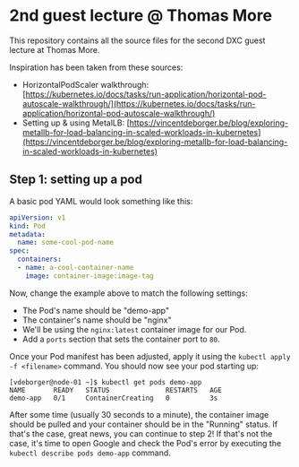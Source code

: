 # 2nd guest lecture @ Thomas More

This repository contains all the source files for the second DXC guest lecture at Thomas More.

Inspiration has been taken from these sources:
- HorizontalPodScaler walkthrough: [https://kubernetes.io/docs/tasks/run-application/horizontal-pod-autoscale-walkthrough/](https://kubernetes.io/docs/tasks/run-application/horizontal-pod-autoscale-walkthrough/)
- Setting up & using MetalLB: [https://vincentdeborger.be/blog/exploring-metallb-for-load-balancing-in-scaled-workloads-in-kubernetes](https://vincentdeborger.be/blog/exploring-metallb-for-load-balancing-in-scaled-workloads-in-kubernetes)

## Step 1: setting up a pod

A basic pod YAML would look something like this:

```yaml
apiVersion: v1
kind: Pod
metadata:
  name: some-cool-pod-name
spec:
  containers:
  - name: a-cool-container-name
    image: container-image:image-tag
```

Now, change the example above to match the following settings:
- The Pod's name should be "demo-app"
- The container's name should be "nginx"
- We'll be using the `nginx:latest` container image for our Pod.
- Add a `ports` section that sets the container port to `80`.

Once your Pod manifest has been adjusted, apply it using the `kubectl apply -f <filename>` command. You should now see your pod starting up:

```shell
[vdeborger@node-01 ~]$ kubectl get pods demo-app
NAME       READY   STATUS              RESTARTS   AGE
demo-app   0/1     ContainerCreating   0          3s
```

After some time (usually 30 seconds to a minute), the container image should be pulled and your container should be in the "Running" status. If that's the case, great news, you can continue to step 2! If that's not the case, it's time to open Google and check the Pod's error by executing the `kubectl describe pods demo-app` command.
